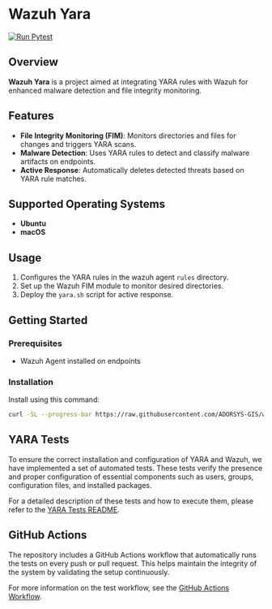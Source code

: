 # Wazuh Yara
[![Run Pytest](https://github.com/ADORSYS-GIS/wazuh-yara/actions/workflows/yara-test.yml/badge.svg)](https://github.com/ADORSYS-GIS/wazuh-yara/actions/workflows/yara-test.yml)


## Overview
**Wazuh Yara** is a project aimed at integrating YARA rules with Wazuh for enhanced malware detection and file integrity monitoring.

## Features
- **File Integrity Monitoring (FIM)**: Monitors directories and files for changes and triggers YARA scans.
- **Malware Detection**: Uses YARA rules to detect and classify malware artifacts on endpoints.
- **Active Response**: Automatically deletes detected threats based on YARA rule matches.

## Supported Operating Systems
- **Ubuntu**
- **macOS**

## Usage
1. Configures the YARA rules in the wazuh agent `rules` directory.
2. Set up the Wazuh FIM module to monitor desired directories.
3. Deploy the `yara.sh` script for active response.

## Getting Started
### Prerequisites
- Wazuh Agent installed on endpoints


### Installation
Install using this command:
   ```bash
   curl -SL --progress-bar https://raw.githubusercontent.com/ADORSYS-GIS/wazuh-yara/main/scripts/install.sh | sh
   ```

## YARA Tests

To ensure the correct installation and configuration of YARA and Wazuh, we have implemented a set of automated tests. These tests verify the presence and proper configuration of essential components such as users, groups, configuration files, and installed packages.

For a detailed description of these tests and how to execute them, please refer to the [YARA Tests README](scripts/tests/README.md).

## GitHub Actions

The repository includes a GitHub Actions workflow that automatically runs the tests on every push or pull request. This helps maintain the integrity of the system by validating the setup continuously.

For more information on the test workflow, see the [GitHub Actions Workflow](https://github.com/ADORSYS-GIS/wazuh-yara/actions/workflows/yara-test.yml).